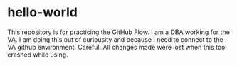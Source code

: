 # hello-world
This repository is for practicing the GitHub Flow.
I am a DBA working for the VA. I am doing this out of curiousity and because I need to connect to the VA github environment.
Careful. All changes made were lost when this tool crashed while using.
